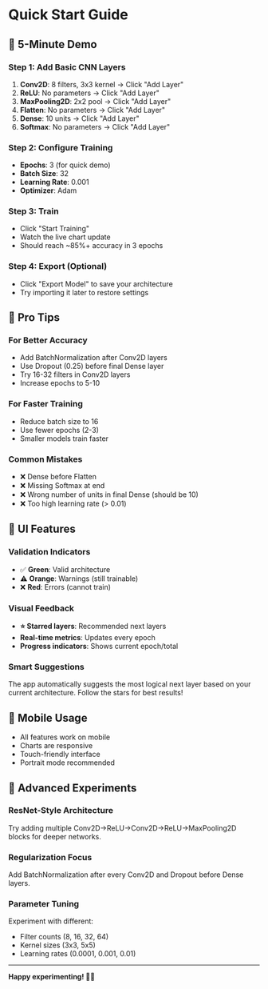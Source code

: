 # Quick Start Guide

## 🎯 5-Minute Demo

### Step 1: Add Basic CNN Layers
1. **Conv2D**: 8 filters, 3x3 kernel → Click "Add Layer"
2. **ReLU**: No parameters → Click "Add Layer"  
3. **MaxPooling2D**: 2x2 pool → Click "Add Layer"
4. **Flatten**: No parameters → Click "Add Layer"
5. **Dense**: 10 units → Click "Add Layer"
6. **Softmax**: No parameters → Click "Add Layer"

### Step 2: Configure Training
- **Epochs**: 3 (for quick demo)
- **Batch Size**: 32
- **Learning Rate**: 0.001
- **Optimizer**: Adam

### Step 3: Train
- Click "Start Training"
- Watch the live chart update
- Should reach ~85%+ accuracy in 3 epochs

### Step 4: Export (Optional)
- Click "Export Model" to save your architecture
- Try importing it later to restore settings

## 🔧 Pro Tips

### For Better Accuracy
- Add BatchNormalization after Conv2D layers
- Use Dropout (0.25) before final Dense layer
- Try 16-32 filters in Conv2D layers
- Increase epochs to 5-10

### For Faster Training
- Reduce batch size to 16
- Use fewer epochs (2-3)
- Smaller models train faster

### Common Mistakes
- ❌ Dense before Flatten
- ❌ Missing Softmax at end
- ❌ Wrong number of units in final Dense (should be 10)
- ❌ Too high learning rate (> 0.01)

## 🎨 UI Features

### Validation Indicators
- ✅ **Green**: Valid architecture
- ⚠️ **Orange**: Warnings (still trainable)
- ❌ **Red**: Errors (cannot train)

### Visual Feedback
- **⭐ Starred layers**: Recommended next layers
- **Real-time metrics**: Updates every epoch
- **Progress indicators**: Shows current epoch/total

### Smart Suggestions
The app automatically suggests the most logical next layer based on your current architecture. Follow the stars for best results!

## 📱 Mobile Usage
- All features work on mobile
- Charts are responsive
- Touch-friendly interface
- Portrait mode recommended

## 🚀 Advanced Experiments

### ResNet-Style Architecture
Try adding multiple Conv2D→ReLU→Conv2D→ReLU→MaxPooling2D blocks for deeper networks.

### Regularization Focus
Add BatchNormalization after every Conv2D and Dropout before Dense layers.

### Parameter Tuning
Experiment with different:
- Filter counts (8, 16, 32, 64)
- Kernel sizes (3x3, 5x5)
- Learning rates (0.0001, 0.001, 0.01)

---

**Happy experimenting! 🧠🚀**
